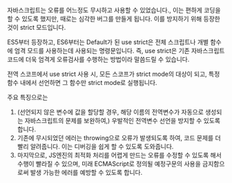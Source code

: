 자바스크립트는 오류를 어느정도 무시하고 사용할 수 있었습니다., 이는 편하게 코딩을 할 수 있도록 했지만, 때로는 심각한 버그를 만들게 됩니다.
이를 방지하기 위해 등장한 것이 strict 모드입니다.

ES5부터 등장하고, ES6부터는 Default가 된 use strict은 
전체 스크립트나 개별 함수에 엄격 모드를 사용하는데 사용되는 명령문입니다.
즉, use strict은 기존 자바스크립트 코드에 더욱 엄격게 오류검사를 수행하는 방법이라 말씀드릴 수 있습니다.

전역 스코프에서 use strict 사용 시, 모든 스코프가 strict mode의 대상이 되고, 특정 함수 내에서 선언하면 그 함수만 strict mode로 실행됩니다.

주요 특징으로는
1. (선언되지 않은 변수에 값을 할당할 경우, 해당 이름의 전역변수가 자동으로 생성되는 자바스크립트의 문제를 보완하여,) 우발적인 전역변수 선언을 방지할 수 있도록 합니다.
2. 기존에 무시되었던 에러는 throwing으로 오류가 발생되도록 하여, 코드 문제를 더 빨리 알려줍니다. 이는 디버깅을 쉽게 할 수 있도록 도와줍니다.
3. 마지막으로, JS엔진의 최적화 처리를 어렵게 만드는 오류를 수정할 수 있도록 해서 수행이 빨라질 수 있으며, 미래 ECMAScript로 정의될 예정구문의 사용을 금지함으로써 발생 가능한 에러를 예방할 수 있도록 합니다.
